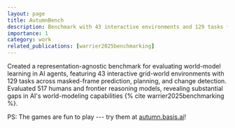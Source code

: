 ```yaml
---
layout: page
title: AutumnBench
description: Benchmark with 43 interactive environments and 129 tasks for evaluating AI agents' ability to learn and reason about world dynamics.
importance: 1
category: work
related_publications: [warrier2025benchmarking]
---
```


Created a representation-agnostic benchmark for evaluating world-model learning in AI agents, featuring 43 interactive grid-world environments with 129 tasks across masked-frame prediction, planning, and change detection. Evaluated 517 humans and frontier reasoning models, revealing substantial gaps in AI's world-modeling capabilities {% cite warrier2025benchmarking %}.

PS: The games are fun to play --- try them at [autumn.basis.ai](https://autumn.basis.ai)!

